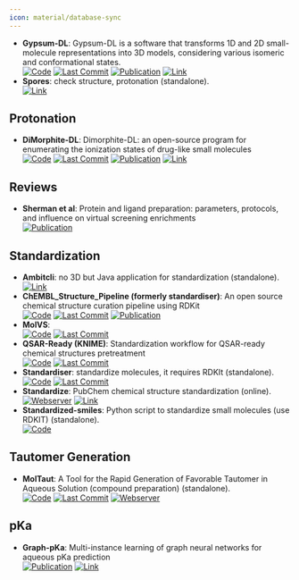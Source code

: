 ```yaml
---
icon: material/database-sync
---
```


- **Gypsum-DL**: Gypsum-DL is a software that transforms 1D and 2D small-molecule representations into 3D models, considering various isomeric and conformational states.  
		[![Code](https://img.shields.io/github/stars/durrantlab/gypsum_dl?style=for-the-badge&logo=github)](https://github.com/durrantlab/gypsum_dl/) [![Last Commit](https://img.shields.io/github/last-commit/durrantlab/gypsum_dl?style=for-the-badge&logo=github)](https://github.com/durrantlab/gypsum_dl/) [![Publication](https://img.shields.io/badge/Publication-Citations:56-blue?style=for-the-badge&logo=bookstack)](https://doi.org/10.1186/s13321-019-0358-3) [![Link](https://img.shields.io/badge/Link-online-brightgreen?style=for-the-badge&logo=cachet&logoColor=65FF8F)](https://durrantlab.pitt.edu/gypsum-dl/) 
- **Spores**: check structure, protonation (standalone).  
	[![Link](https://img.shields.io/badge/Link-offline-red?style=for-the-badge&logo=xamarin&logoColor=red)](http://www.tcd.uni-konstanz.de/research/spores.php) 

## **Protonation**
- **DiMorphite-DL**: Dimorphite-DL: an open-source program for enumerating the ionization states of drug-like small molecules  
		[![Code](https://img.shields.io/github/stars/durrantlab/dimorphite_dl?style=for-the-badge&logo=github)](https://github.com/durrantlab/dimorphite_dl/) [![Last Commit](https://img.shields.io/github/last-commit/durrantlab/dimorphite_dl?style=for-the-badge&logo=github)](https://github.com/durrantlab/dimorphite_dl/) [![Publication](https://img.shields.io/badge/Publication-Citations:46-blue?style=for-the-badge&logo=bookstack)](https://doi.org/10.1186/s13321-019-0336-9) [![Link](https://img.shields.io/badge/Link-offline-red?style=for-the-badge&logo=xamarin&logoColor=red)](https://durrantlab.pitt.edu/dimorphite-dl/>) 

## **Reviews**
- **Sherman et al**: Protein and ligand preparation: parameters, protocols, and influence on virtual screening enrichments  
	[![Publication](https://img.shields.io/badge/Publication-Citations:4365-blue?style=for-the-badge&logo=bookstack)](https://doi.org/10.1007/s10822-013-9644-8) 

## **Standardization**
- **Ambitcli**: no 3D but Java application for standardization (standalone).  
	[![Link](https://img.shields.io/badge/Link-online-brightgreen?style=for-the-badge&logo=cachet&logoColor=65FF8F)](http://ambit.sourceforge.net/download_ambitcli.html) 
- **ChEMBL_Structure_Pipeline (formerly standardiser)**: An open source chemical structure curation pipeline using RDKit  
		[![Code](https://img.shields.io/github/stars/chembl/ChEMBL_Structure_Pipeline?style=for-the-badge&logo=github)](https://github.com/chembl/ChEMBL_Structure_Pipeline) [![Last Commit](https://img.shields.io/github/last-commit/chembl/ChEMBL_Structure_Pipeline?style=for-the-badge&logo=github)](https://github.com/chembl/ChEMBL_Structure_Pipeline) [![Publication](https://img.shields.io/badge/Publication-Citations:257-blue?style=for-the-badge&logo=bookstack)](https://doi.org/10.1186/s13321-020-00456-1) 
- **MolVS**:   
		[![Code](https://img.shields.io/github/stars/mcs07/MolVS?style=for-the-badge&logo=github)](https://github.com/mcs07/MolVS) [![Last Commit](https://img.shields.io/github/last-commit/mcs07/MolVS?style=for-the-badge&logo=github)](https://github.com/mcs07/MolVS) 
- **QSAR-Ready (KNIME)**: Standardization workflow for QSAR-ready chemical structures pretreatment  
		[![Code](https://img.shields.io/github/stars/NIEHS/QSAR-ready?style=for-the-badge&logo=github)](https://github.com/NIEHS/QSAR-ready) [![Last Commit](https://img.shields.io/github/last-commit/NIEHS/QSAR-ready?style=for-the-badge&logo=github)](https://github.com/NIEHS/QSAR-ready) 
- **Standardiser**: standardize molecules, it requires RDKIt (standalone).  
		[![Code](https://img.shields.io/github/stars/flatkinson/standardiser?style=for-the-badge&logo=github)](https://github.com/flatkinson/standardiser) [![Last Commit](https://img.shields.io/github/last-commit/flatkinson/standardiser?style=for-the-badge&logo=github)](https://github.com/flatkinson/standardiser) 
- **Standardize**: PubChem chemical structure standardization (online).  
	[![Webserver](https://img.shields.io/badge/Webserver-online-brightgreen?style=for-the-badge&logo=cachet&logoColor=65FF8F)](https://pubchem.ncbi.nlm.nih.gov/standardize) [![Link](https://img.shields.io/badge/Link-online-brightgreen?style=for-the-badge&logo=cachet&logoColor=65FF8F)](https://pubchem.ncbi.nlm.nih.gov/standardize) 
- **Standardized-smiles**: Python script to standardize small molecules (use RDKIT) (standalone).  
	[![Code](https://img.shields.io/badge/Code-Repository-blue?style=for-the-badge)](https://gist.github.com/jvansan/e331ac29c00806c993b3709ad8d11fce) 

## **Tautomer Generation**
- **MolTaut**: A Tool for the Rapid Generation of Favorable Tautomer in Aqueous Solution (compound preparation) (standalone).  
		[![Code](https://img.shields.io/github/stars/xundrug/moltaut?style=for-the-badge&logo=github)](https://github.com/xundrug/moltaut) [![Last Commit](https://img.shields.io/github/last-commit/xundrug/moltaut?style=for-the-badge&logo=github)](https://github.com/xundrug/moltaut) [![Webserver](https://img.shields.io/badge/Webserver-online-brightgreen?style=for-the-badge&logo=cachet&logoColor=65FF8F)](http://moltaut.xundrug.cn/) 

## **pKa**
- **Graph-pKa**: Multi-instance learning of graph neural networks for aqueous pKa prediction  
	[![Publication](https://img.shields.io/badge/Publication-Citations:28-blue?style=for-the-badge&logo=bookstack)](https://doi.org/10.1093/bioinformatics/btab714) [![Link](https://img.shields.io/badge/Link-offline-red?style=for-the-badge&logo=xamarin&logoColor=red)](https://pka.simm.ac.cn/en/) 
